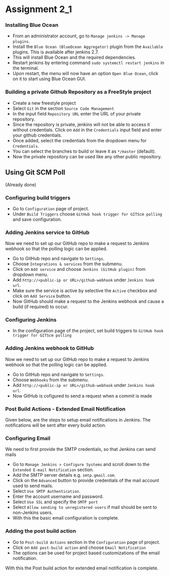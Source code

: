 # Assignment 2_1

### Installing Blue Ocean
- From an administrator account, go to `Manage jenkins -> Manage plugins`.
- Install the `Blue Ocean (BlueOcean Aggregator)` plugin from the `Available` plugins. This is available after jenkins 2.7.
- This will install Blue Ocean and the required dependencies.
- Restart jenkins by entering command `sudo systemctl restart jenkins` in the terminal.
- Upon restart, the menu will now have an option `Open Blue Ocean`, click on it to start using Blue Ocean GUI.

### Building a private Github Repository as a FreeStyle project
- Create a new freestyle project
- Select `Git` in the section `Source Code Management`
- In the input field `Repository URL` enter the URL of your private repository.
- Since the repository is private, jenkins will not be able to access it without credentials. Click on `Add` in the `Credentials` input field and enter your github credentials.
- Once added, select the credentials from the dropdown menu for `Credentials`.
- You can select the branches to build or leave it as `*/master` (default).
- Now the private repository can be used like any other public repository.

## Using Git SCM Poll
(Already done)

### Configuring build triggers
- Go to `Configuration` page of project.
- Under `Build Triggers` choose `GitHub hook trigger for GITScm polling` and save
configuration.

### Adding Jenkins service to GitHub
Now we need to set up our GitHub repo to make a request to Jenkins webhook so
that the polling logic can be applied.
- Go to GitHub repo and navigate to `Settings`.
- Choose `Integrations & services` from the submenu.
- Click on `Add service` and choose `Jenkins (GitHub plugin)` from dropdown menu.
- Add `http://<public-ip or URL>/github-webhook` under `Jenkins hook url`.
- Make sure the service is active by selective the `Active` checkbox and click
on `Add Service` button.
- Now GitHub should make a request to the Jenkins webhook and cause a build
(if required) to occur.

### Configuring Jenkins
- In the configuration page of the project, set build triggers to `GitHub hook trigger for GITScm polling`

### Adding Jenkins webhook to GitHub
Now we need to set up our GitHub repo to make a request to Jenkins webhook so
that the polling logic can be applied.
- Go to GitHub repo and navigate to `Settings`.
- Choose `Webhooks` from the submenu.
- Add `http://<public-ip or URL>/github-webhook` under `Jenkins hook url`.
- Now GitHub is cofigured to send a request when a commit is made

### Post Build Actions - Extended Email Notification
Given below, are the steps to setup email notifications in Jenkins.
The notifications will be sent after every build action.  

### Configuring Email
We need to first provide the SMTP credentials, so that Jenkins can send mails

- Go to `Manage Jenkins > Configure Systems` and scroll down to the `Extended
E-mail Notification` section.
- Add the SMTP server details e.g. `smtp.gmail.com`.
- Click on the `Advanced` button to provide credentials of the mail account used to send mails.
- Select `Use SMTP Authentication`.
- Enter the account username and password.
- Select `Use SSL` and specify the `SMTP port`
- Select `Allow sending to unregistered users` if mail should be sent to
non-Jenkins users.
- With this the basic email configuration is complete.

### Adding the post build action
- Go to `Post-build Actions` section in the `Configuration` page of project.
- Click on `Add post-build action` and choose `Email Notification`
- The options can be used for project based customizations of the email notification.

With this the Post build action for extended email notification is complete.
